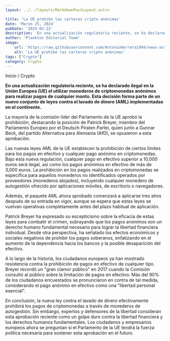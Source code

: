 ```yaml
---
layout: ../../layouts/MarkdownPostLayout.astro

title: 'La UE prohíbe las carteras cripto anónimas'
date: 'Marzo 25, 2024'
pubDate: '2024-03-22'
description: 'En una actualización regulatoria reciente, se ha declarado ilegal en la Unión Europea el utilizar monederos de criptomonedas anónimos para realizar pagos.'
author: 'Plankton Editorial Team'
image:
    url: 'https://raw.githubusercontent.com/AntonioHerrera1994/news-astro/master/src/assets/crypto/crypto30.webp'
    alt: 'La UE prohíbe las carteras cripto anónimas'
tags: ["Crypto"]
category: Crypto
---
```


<span><a href="/" style="text-decoration:none;color:#0F1416">Inicio</a> / <a href="/crypto" style="text-decoration:none;color:#0F1416">Crypto</a></span>


<p style="font-weight: bold;">En una actualización regulatoria reciente, se ha declarado ilegal en la Unión Europea (UE) el utilizar monederos de criptomonedas anónimos para realizar pagos de cualquier monto. Esta decisión forma parte de un nuevo conjunto de leyes contra el lavado de dinero (AML) implementadas en el continente.</p>

La mayoría de la comisión líder del Parlamento de la UE aprobó la prohibición, destacando la posición de Patrick Breyer, miembro del Parlamento Europeo por el Deutsch Piraten Partei, quien junto a Gunnar Beck, del partido Alternativa para Alemania (AfD), se opusieron a esta aprobación.

Las nuevas leyes AML de la UE establecen la prohibición de ciertos límites para los pagos en efectivo y cualquier pago anónimo en criptomonedas. Bajo esta nueva regulación, cualquier pago en efectivo superior a 10,000 euros será ilegal, así como los pagos anónimos en efectivo de más de 3,000 euros. La prohibición en los pagos realizados en criptomonedas se especifica para aquellos monederos no identificados operados por proveedores (monederos alojados), incluyendo cualquier monedero de autogestión ofrecido por aplicaciones móviles, de escritorio o navegadores.

Además, el paquete AML ahora aprobado comenzará a aplicarse tres años después de su entrada en vigor, aunque se espera que estas leyes se vuelvan operativas completamente antes del plazo habitual de aplicación.

Patrick Breyer ha expresado su escepticismo sobre la eficacia de estas leyes para combatir el crimen, subrayando que los pagos anónimos son un derecho humano fundamental necesario para lograr la libertad financiera individual. Desde otra perspectiva, ha señalado los efectos económicos y sociales negativos de prohibir los pagos soberanos, enfatizando en el aumento de la dependencia hacia los bancos y la posible desaparición del efectivo.

A lo largo de la historia, los ciudadanos europeos ya han mostrado resistencia contra la prohibición de pagos en efectivo de cualquier tipo. Breyer recordó un "gran clamor público" en 2017 cuando la Comisión consultó al público sobre la limitación de pagos en efectivo. Más del 90% de los ciudadanos encuestados se pronunciaron en contra de tal medida, considerando el pago anónimo en efectivo como una "libertad personal esencial".

En conclusión, la nueva ley contra el lavado de dinero efectivamente prohibirá los pagos de criptomonedas a través de monederos de autogestión. Sin embargo, expertos y defensores de la libertad consideran esta aprobación reciente como un golpe duro contra la libertad financiera y los derechos humanos fundamentales. Los ciudadanos y empresarios europeos ahora se preguntan si el Parlamento de la UE tendrá la fuerza política necesaria para sostener esta aprobación en el futuro.
